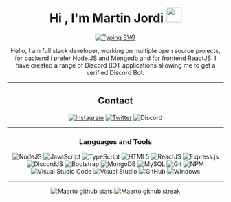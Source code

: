 <h1 align="center">Hi , I'm <span color="blue">Martin Jordi</span> <img src="https://media.giphy.com/media/hvRJCLFzcasrR4ia7z/giphy.gif" width="35"></h1>

<p align="center">
  <a href="https://git.io/typing-svg"><img src="https://readme-typing-svg.demolab.com?font=Fira+Code&pause=1000&color=FD418D&background=FFFFFF00&center=true&vCenter=true&width=435&height=52&lines=Frontend+/+Backend+Developer;Discord+Bot+Developer" alt="Typing SVG" /></a>
</p>

<div align="center">

Hello, I am full stack developer, working on multiple open source projects, for backend i prefer Node.JS and Mongodb and for frontend ReactJS. I have created a range of Discord BOT applications allowing me to get a verified Discord Bot.

-------------------

## Contact

<a href="https://www.instagram.com/Martojordi_/">![Instagram](https://img.shields.io/badge/Martojordi-%23E4405F.svg?style=for-the-badge&logo=Instagram&logoColor=white)</a> <a href="https://twitter.com/LachlanDev"> ![Twitter](https://img.shields.io/badge/Martojordi__-%231DA1F2.svg?style=for-the-badge&logo=Twitter&logoColor=white)</a> ![Discord](https://img.shields.io/badge/MartoOo%233038-%237289DA.svg?style=for-the-badge&logo=discord&logoColor=white)

-------------------

### Languages and Tools  
![NodeJS](https://img.shields.io/badge/node.js-%2343853D.svg?style=for-the-badge&logo=node.js&logoColor=white) ![JavaScript](https://img.shields.io/badge/javascript-%23323330.svg?style=for-the-badge&logo=javascript&logoColor=%23F7DF1E) ![TypeScript](https://img.shields.io/badge/typescript-%23323330.svg?style=for-the-badge&logo=typescript&logoColor=%230174C1) ![HTML5](https://img.shields.io/badge/html5-%23E34F26.svg?style=for-the-badge&logo=html5&logoColor=white) ![ReactJS](https://img.shields.io/badge/reactJS-%23323330.svg?style=for-the-badge&logo=react&logoColor=61DAFB) ![Express.js](https://img.shields.io/badge/express.js-%23404d59.svg?style=for-the-badge&logo=express&logoColor=%2361DAFB) ![DiscordJS](https://img.shields.io/badge/discord.js-%232C3454.svg?style=for-the-badge&logo=Discord&logoColor=Blue) ![Bootstrap](https://img.shields.io/badge/bootstrap-%23563D7C.svg?style=for-the-badge&logo=bootstrap&logoColor=white) ![MongoDB](https://img.shields.io/badge/MongoDB-%234ea94b.svg?style=for-the-badge&logo=mongodb&logoColor=white) ![MySQL](https://img.shields.io/badge/mysql-%2300f.svg?style=for-the-badge&logo=mysql&logoColor=white) ![Git](https://img.shields.io/badge/git-%23F05033.svg?style=for-the-badge&logo=git&logoColor=white) ![NPM](https://img.shields.io/badge/NPM-%23000000.svg?style=for-the-badge&logo=npm&logoColor=white) ![Visual Studio Code](https://img.shields.io/badge/VisualStudioCode-0078d7.svg?style=for-the-badge&logo=visual-studio-code&logoColor=white) ![Visual Studio](https://img.shields.io/badge/VisualStudio-5C2D91.svg?style=for-the-badge&logo=visual-studio&logoColor=white) ![GitHub](https://img.shields.io/badge/github-%23121011.svg?style=for-the-badge&logo=github&logoColor=white) ![Windows](https://img.shields.io/badge/Windows-E95420?style=for-the-badge&logo=windows&logoColor=white)
  
-------------------
  
![Maarto github stats](https://github-readme-stats.vercel.app/api?username=Maarto&show_icons=true&theme=radical&count_private=true&include_all_commits=true) ![Maarto github streak](https://github-readme-streak-stats.herokuapp.com/?user=Maarto&theme=radical&include_all_commits=true&count_private=true)

 <div>
